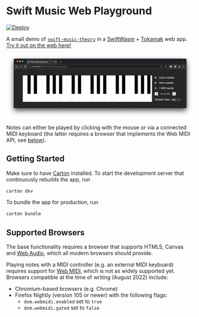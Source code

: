 # Swift Music Web Playground

[![Deploy](https://github.com/fwcd/swift-music-web-playground/actions/workflows/deploy.yml/badge.svg)](https://github.com/fwcd/swift-music-web-playground/actions/workflows/deploy.yml)

A small demo of [`swift-music-theory`](https://github.com/fwcd/swift-music-theory) in a [SwiftWasm](https://github.com/swiftwasm) + [Tokamak](https://github.com/TokamakUI/Tokamak) web app. [Try it out on the web here!](https://fwcd.github.io/swift-music-web-playground)

![Screenshot](Images/screenshot.png)

Notes can either be played by clicking with the mouse or via a connected MIDI keyboard (the latter requires a browser that implements the Web MIDI API, see [below](#supported-browsers)).

## Getting Started

Make sure to have [Carton](https://github.com/swiftwasm/carton) installed. To start the development server that continuously rebuilds the app, run

```sh
carton dev
```

To bundle the app for production, run

```sh
carton bundle
```

## Supported Browsers

The base functionality requires a browser that supports HTML5, Canvas and [Web Audio](https://developer.mozilla.org/en-US/docs/Web/API/Web_Audio_API), which all modern browsers should provide.

Playing notes with a MIDI controller (e.g. an external MIDI keyboard) requires support for [Web MIDI](https://developer.mozilla.org/en-US/docs/Web/API/Web_MIDI_API), which is not as widely supported yet. Browsers compatible at the time of writing (August 2022) include:

- Chromium-based browsers (e.g. Chrome)
- Firefox Nightly (version 105 or newer) with the following flags:
  - `dom.webmidi.enabled` set to `true`
  - `dom.webmidi.gated` set to `false`
